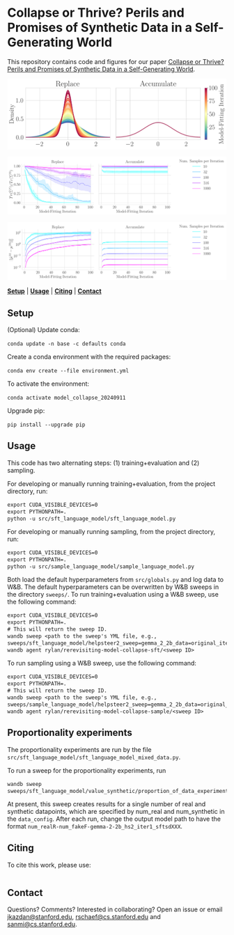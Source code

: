 # Collapse or Thrive? Perils and Promises of Synthetic Data in a Self-Generating World

This repository contains code and figures for our paper
[Collapse or Thrive? Perils and Promises of Synthetic Data in a Self-Generating World]().


![](notebooks/00_gaussian_fitting/results/fit_covariance_pdf_by_model_fitting_iteration_samples=100.png)

![](notebooks/00_gaussian_fitting/results/trace_of_fit_cov_vs_model_fitting_iteration_by_noise_col=setting_dim=10.png)

![](notebooks/00_gaussian_fitting/results/squared_error_of_fit_mean_vs_model_fitting_iteration_by_noise_col=setting_dim=10.png)

[//]: # ([![arXiv]&#40;https://img.shields.io/badge/arXiv-2407.15211-df2a2a.svg?style=for-the-badge&#41;]&#40;https://arxiv.org/abs/2407.15211&#41;)

[**Setup**](#setup) | [**Usage**](#usage) | [**Citing**](#citing) | [**Contact**](#contact)

## Setup

(Optional) Update conda:

`conda update -n base -c defaults conda`

Create a conda environment with the required packages:

`conda env create --file environment.yml`

To activate the environment:

`conda activate model_collapse_20240911`

Upgrade pip:

`pip install --upgrade pip`

## Usage

This code has two alternating steps: (1) training+evaluation and (2) sampling.

For developing or manually running training+evaluation, from the project directory, run:

```
export CUDA_VISIBLE_DEVICES=0
export PYTHONPATH=.
python -u src/sft_language_model/sft_language_model.py
```

For developing or manually running sampling, from the project directory, run:

```
export CUDA_VISIBLE_DEVICES=0
export PYTHONPATH=.
python -u src/sample_language_model/sample_language_model.py
```

Both load the default hyperparameters from `src/globals.py` and log data to W&B.
The default hyperparameters can be overwritten by W&B sweeps in the directory `sweeps/`.
To run training+evaluation using a W&B sweep, use the following command:

```
export CUDA_VISIBLE_DEVICES=0
export PYTHONPATH=.
# This will return the sweep ID.
wandb sweep <path to the sweep's YML file, e.g., sweeps/sft_language_model/helpsteer2_sweep=gemma_2_2b_data=original_iter1.yaml>
wandb agent rylan/rerevisiting-model-collapse-sft/<sweep ID>
```

To run sampling using a W&B sweep, use the following command:

```
export CUDA_VISIBLE_DEVICES=0
export PYTHONPATH=.
# This will return the sweep ID.
wandb sweep <path to the sweep's YML file, e.g., sweeps/sample_language_model/helpsteer2_sweep=gemma_2_2b_data=original_iter1.yaml>
wandb agent rylan/rerevisiting-model-collapse-sample/<sweep ID>
```

## Proportionality experiments
The proportionality experiments are run by the file `src/sft_language_model/sft_language_model_mixed_data.py`.  

To run a sweep for the proportionality experiments, run 

```
wandb sweep sweeps/sft_language_model/value_synthetic/proportion_of_data_experiment.yaml
```
At present, this sweep creates results for a single number of real and synthetic datapoints, which are specified by num_real and num_synthetic in the `data_config`.  After each run, change the output model path to have the format `num_realR-num_fakeF-gemma-2-2b_hs2_iter1_sftsdXXX`.


## Citing

To cite this work, please use:

```
```

## Contact

Questions? Comments? Interested in collaborating? Open an issue or email jkazdan@stanford.edu, rschaef@cs.stanford.edu and sanmi@cs.stanford.edu.